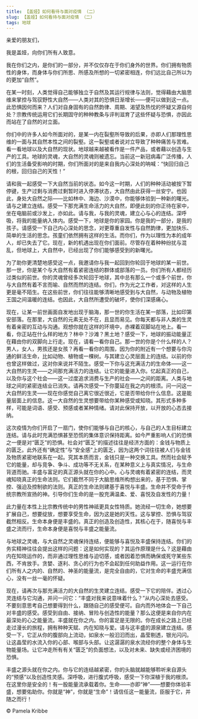 ```yaml
--- 
title: 【盖娅】如何看待与面对疫情 （二） 
slug: 【盖娅】如何看待与面对疫情 （二） 
tags: 地球 
--- 
```

亲爱的朋友们，

我是盖娅，向你们所有人致意。

我在你们之内，是你们的一部分，并不仅仅存在于你们身外的世界。你们拥有物质性的身体，而身体与你们所思、所感及所想的一切紧密相连，你们远比自己所以为的更加“自然”。

在某一时刻，人类觉得自己能够独立于自然及其运行规律与法则，觉得藉由大脑思维来掌控与驾驭野性大自然——人类对其的恐惧日渐增长——便可以做到这一点。此恐惧因何而来？人们对自身固有的自然韵律、周期、渴望及热忱的怀疑又源自何处？宗教传统运用它们长期固守的种种教条与评判滋育了这些怀疑与恐惧，亦因此而站在了自然的对立面。

你们中的许多人如今所面对的，是某一内在裂壑所导致的后果，亦即人们那理性思维的一面与其自然本性之间的裂壑。这一裂壑或者说对立导致了种种痛苦与苦难。看一看地球以及大自然的现状。地球越来越被看作是一件产品，或者藉以创造与生产的工具。地球的灵魂，大自然的灵魂则被遗忘。当前这一新冠病毒广泛传播，人们的生活备受影响的时期，你们所面对的是来自我内心深处的呐喊：“快回归自己的根，回归自己的天性！”

请和我一起感受一下大自然当前的状态。如今这一时期，人们的种种活动被按下暂停键，生产过剩与消费过剩暂时进入停滞状态，大自然由此获得一丝安宁。也因此，身处大自然之际——比如林中、海边、沙漠中，你能够体验到一种新的曙光。请与之建立连结。感受一下那充满生命活力的大自然，即便此刻的你正待在家中，坐在电脑前或沙发上，亦如此。请与我，与我的灵魂，建立心与心的连结。深呼吸，将我的能量纳入体内。感受一下，地球是你的家园。你是我的一部分，是我的孩子。请感受一下自己内心深处的思念，对更尊重自发性与自然韵律，更加快乐、简单的生活的思念。孩童们依然拥有这样的生活。而你们，作为以理性为本的成年人，却已失去了它。现在，新的机遇出现在你们面前。尽管存在着种种纷扰与混乱，但地球上，大自然中，已经出现了你们能够感受到的新曙光。

为了助你更清楚地感受这一点，我邀请你与我一起回到你轮回于地球的某一前世。那一世，你是某个与大自然有着紧密连结的群体或部落的一员。你们所有人都经历过类似的前世。你的灵魂曾经多次轮回于地球，其中总有那么一个或多个前世，你与大自然有着不言而喻、自然而然的连结。你们，作为光之工作者，对这样的人生更是毫不陌生。在这些前世，你们往往能够清晰地感受到与大自然，与动物及植物王国之间温暖的连结。也因此，大自然所遭受的破坏，使你们深感痛心。

现在，让某一前世画面自发地出现于脑海，那一世的你生活在某一部落，比如印第安部落。在那里，大自然的元素无处不在，且显而易见。你每天都与非人类的生灵有着亲密的互动与沟通。观想你就在这样的环境中，赤裸着双脚站在地上。看一看，你正站在什么样的地方？林中？沙滩？黑土地？感受一下，地球的振动能量正在藉由你的双脚向上行走。现在，请看一看你自己。那一世的你是个什么样的人？男人，女人，男孩还是女孩？再看一看你的周围，因为你的附近有一个想要与你沟通的鲜活生命，比如动物、植物或一棵树。与其建立心灵层面上的连结。以前的你也曾这样做过，这对你来说并不陌生。感受一下你与这充满活力的生命体——这一大自然的生灵——之间那充满活力的连结。让它的能量进入你。忆起真正的自己，以及你与这个社会——这一过度追求消费与生产的社会——之间的距离。人类与地球之间的紧密连结业已消失。请再次感受一下你蔓延在我之内的根须。问一问这一大自然的生灵——现在你感觉自己离它很近很近，它是否带给你什么信息。这是能量层面上的信息。这一大自然的生灵想要带给你某种感受或知晓。其形式多种多样，可能是词语、感受、预感或者某种情绪。请对此保持开放，以开放的心态去接纳。

这次疫情为你们开启了一扇门，使你们能够与自己的核心，与自己的人生目标建立连结。请与此时充满恐惧甚至恐慌的集体意识保持距离。如今严重影响人们的恐惧之一便是对“匮乏”的恐惧。社会对“匮乏”的描述往往是经济方面的：金钱与物质上的匮乏。此外还有“确定性”与“安全感”上的匮乏，因为这两个词往往被人们与金钱及物质紧密地联系在一起。究其本质而言，金钱只是一种交换工具。然而社会赋予它的能量，却与竞争、争斗、成功等不无关系，在某种意义上与真实情况，与生命背道而驰。丰盛与富足的真正源头就在你的心中。心与灵魂有着紧密的连结，而灵魂知晓真正的生命法则。它们截然不同于大脑思维所构想出来的，基于恐惧、掌控、强迫及控制欲的法则。真正的生命法则建基于喜悦与丰盛。生命并不受命于传统宗教所宣扬的神。引导你们生命的是一股充满温柔、爱、喜悦及自发性的力量！

此力量在本性上比宗教传统中的男性神祗更具女性特质。她流经一切生命，她想要扩展自己，想要绽放，想要享受生命，因为这是她的天性。这与掌控、恐惧与驾驭截然相反。生命本身便是丰盛的。真正的创造及创造性，其核心在于，随喜悦与丰盛之流而行，生命本身便是喜悦与丰盛之能量流。

与地球之灵魂，与大自然之灵魂保持连结，便能够与喜悦及丰盛保持连结。你们的务实精神往往会提出这样的问题：这是如何实现的？其运作原理是什么？这是藉由内在知晓运作的，而非通过理性思维与迫切感，或者因着恐惧而确保或死守某些东西，不肯放手。贪婪、逐利、贪心的行为也不会起到任何助益作用。这一运行在你们所有人之内的、自然的、神圣的能量流，是完全自由的，它对生命的丰盛充满信心，没有一丝一毫的怀疑。

现在，请再次与那充满活力的大自然的生灵建立连结。感受一下它的陪伴。透过心灵连结与它沟通，并问一问它：“丰盛对我来说意味着什么？”从内心深处去感受。不要刻意思考自己想要得到什么，跟随自己的感受便可。自内而外地体会一下自己对丰盛的感受。感受到自由、接纳、冒险与创造性的能量？那么这便是来自你内在最深处的心之能量流。丰盛就在你之内。你的富足是无限的。你在成长之路上已经走过漫长的旅程，拥有种种天赋、内在知晓与爱。请与这丰盛的源泉建立连结。感受一下，它正从你的腹部向上流动，如泉水一般汩汩而出，晶莹剔透，银光闪闪。让这晶莹的水流入你的心部、喉部与头部。让这潺潺的泉水流经你的整个身体与生物能量场。让它冲走所有有关“匮乏”的负面想法，以及对未来、缺失或经济困境的恐惧。

丰盛之源头就在你之内。你与它的连结越紧密，你的头脑就越能够聆听来自源头的“预感”以及创造性灵感。深呼吸，进行腹式呼吸，感受一下你深植于我的根须。在这里你是安全的！有一股能量流承载着你。生命——亦即“神”——想要你体验丰盛，想要佑助你。你就是“神”，你就是“生命”！请信任这一能量流，臣服于它，并随之而行！

© Pamela Kribbe